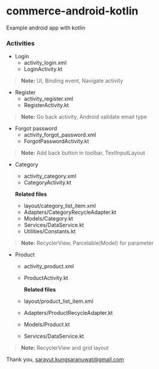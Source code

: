 
# commerce-android-kotlin

Example android app with kotlin

### Activities
- Login
    - activity_login.xml
    - LoginActivity.kt
    

> **Note:** UI, Binding event, Navigate activity


- Register
    - activity_register.xml
    - RegisterActivity.kt

> **Note:** Go back activity, Android validate email type


- Forgot password
    - activity_forgot_password.xml
    - ForgotPasswordActivity.kt

> **Note:** Add back button in toolbar, TextInputLayout


- Category
    - activity_category.xml
    - CategoryActivity.kt
    
	**Related files**   
	
    - layout/category_list_item.xml
    - Adapters/CategoryRecycleAdapter.kt
    - Models/Category.kt
    - Services/DataService.kt
    - Utilities/Constants.kt
    
> **Note:** RecyclerView, Parcelable(Model) for parameter


- Product
    - activity_product.xml
    - ProductActivity.kt
    
    	**Related files**   
	
    - layout/product_list_item.xml
    - Adapters/ProductRecycleAdapter.kt
    - Models/Product.kt
    - Services/DataService.kt

> **Note:** RecyclerView and grid layout

Thank you, sarayut.kungsaranuwat@gmail.com
